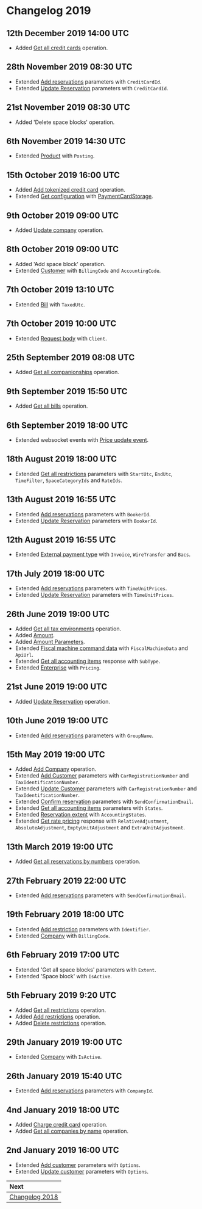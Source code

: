 # Changelog 2019

## 12th December 2019 14:00 UTC

* Added [Get all credit cards](../operations/creditcards.md#get-all-credit-cards) operation.

## 28th November 2019 08:30 UTC

* Extended [Add reservations](../operations/reservations.md#add-reservations) parameters with `CreditCardId`.
* Extended [Update Reservation](../operations/reservations.md#update-reservation) parameters with `CreditCardId`.

## 21st November 2019 08:30 UTC

* Added 'Delete space blocks' operation.

## 6th November 2019 14:30 UTC

* Extended [Product](../operations/products.md#product) with `Posting`.

## 15th October 2019 16:00 UTC

* Added [Add tokenized credit card](../operations/creditcards.md#add-tokenized-credit-card) operation.
* Extended [Get configuration](../operations/configuration.md#get-configuration) with [PaymentCardStorage](../operations/configuration.md#payment-card-storage).

## 9th October 2019 09:00 UTC

* Added [Update company](../operations/companies.md#update-company) operation.

## 8th October 2019 09:00 UTC

* Added 'Add space block' operation.
* Extended [Customer](../operations/customers.md#customer) with `BillingCode` and `AccountingCode`.

## 7th October 2019 13:10 UTC

* Extended [Bill](../operations/bills.md#bill) with `TaxedUtc`.

## 7th October 2019 10:00 UTC

* Extended [Request body](../guidelines/README.md#body) with `Client`.

## 25th September 2019 08:08 UTC

* Added [Get all companionships](../operations/companionships.md#get-all-companionships) operation.

## 9th September 2019 15:50 UTC

* Added [Get all bills](../operations/bills.md#get-all-bills) operation.

## 6th September 2019 18:00 UTC

* Extended websocket events with [Price update event](../websockets/README.md#price-update-event).

## 18th August 2019 18:00 UTC

* Extended [Get all restrictions](../operations/restrictions.md#get-all-restrictions) parameters with `StartUtc`, `EndUtc`, `TimeFilter`, `SpaceCategoryIds` and `RateIds`.

## 13th August 2019 16:55 UTC

* Extended [Add reservations](../operations/reservations.md#add-reservations) parameters with `BookerId`.
* Extended [Update Reservation](../operations/reservations.md#update-reservation) parameters with `BookerId`.

## 12th August 2019 16:55 UTC

* Extended [External payment type](../operations/payments.md#external-payment-type) with `Invoice`, `WireTransfer` and `Bacs`.

## 17th July 2019 18:00 UTC

* Extended [Add reservations](../operations/reservations.md#add-reservations) parameters with `TimeUnitPrices`.
* Extended [Update Reservation](../operations/reservations.md#update-reservation) parameters with `TimeUnitPrices`.

## 26th June 2019 19:00 UTC

* Added [Get all tax environments](../operations/taxenvironments.md#get-all-tax-environments) operation.
* Added [Amount](../operations/accountingitems.md#amount-value).
* Added [Amount Parameters](../operations/accountingitems.md#amount-parameters).
* Extended [Fiscal machine command data](../operations/commands.md#fiscal-machine-command-data) with `FiscalMachineData` and `ApiUrl`.
* Extended [Get all accounting items](../operations/accountingitems.md#get-all-accounting-items) response with `SubType`.
* Extended [Enterprise](../operations/configuration.md#enterprise) with `Pricing`.

## 21st June 2019 19:00 UTC

* Added [Update Reservation](../operations/reservations.md#update-reservation) operation.

## 10th June 2019 19:00 UTC

* Extended [Add reservations](../operations/reservations.md#add-reservations) parameters with `GroupName`.

## 15th May 2019 19:00 UTC

* Added [Add Company](../operations/companies.md#add-company) operation.
* Extended [Add Customer](../operations/customers.md#add-customer) parameters with `CarRegistrationNumber` and `TaxIdentificationNumber`.
* Extended [Update Customer](../operations/customers.md#update-customer) parameters with `CarRegistrationNumber` and `TaxIdentificationNumber`.
* Extended [Confirm reservation](../operations/reservations.md#confirm-reservation) parameters with `SendConfirmationEmail`.
* Extended [Get all accounting items](../operations/accountingitems.md#accounting-items-get-all) parameters with `States`.
* Extended [Reservation extent](../operations/reservations.md#reservation-extent) with `AccountingStates`.
* Extended [Get rate pricing](../operations/rates.md#get-rate-pricing) response with `RelativeAdjustment`, `AbsoluteAdjustment`, `EmptyUnitAdjustment` and `ExtraUnitAdjustment`.

## 13th March 2019 19:00 UTC

* Added [Get all reservations by numbers](../operations/reservations.md#get-all-reservations-by-numbers) operation.

## 27th February 2019 22:00 UTC

* Extended [Add reservations](../operations/reservations.md#add-reservations) parameters with `SendConfirmationEmail`.

## 19th February 2019 18:00 UTC

* Extended [Add restriction](../operations/restrictions.md#add-restrictions) parameters with `Identifier`.
* Extended [Company](../operations/companies.md#company) with `BillingCode`.

## 6th February 2019 17:00 UTC

* Extended 'Get all space blocks' parameters with `Extent`.
* Extended 'Space block' with `IsActive`.

## 5th February 2019 9:20 UTC

* Added [Get all restrictions](../operations/restrictions.md#get-all-restrictions) operation.
* Added [Add restrictions](../operations/restrictions.md#add-restrictions) operation.
* Added [Delete restrictions](../operations/restrictions.md#delete-restrictions) operation.

## 29th January 2019 19:00 UTC

* Extended [Company](../operations/companies.md#company) with `IsActive`.

## 26th January 2019 15:40 UTC

* Extended [Add reservations](../operations/reservations.md#add-reservations) parameters with `CompanyId`.

## 4nd January 2019 18:00 UTC

* Added [Charge credit card](../operations/creditcards.md#charge-credit-card) operation.
* Added [Get all companies by name](../operations/companies.md#get-all-companies-by-name) operation.

## 2nd January 2019 16:00 UTC

* Extended [Add customer](../operations/customers.md#add-customer) parameters with `Options`.
* Extended [Update customer](../operations/customers.md#update-customer) parameters with `Options`.

| Next |
| :-- |
| [Changelog 2018](changelog2018.md) |
